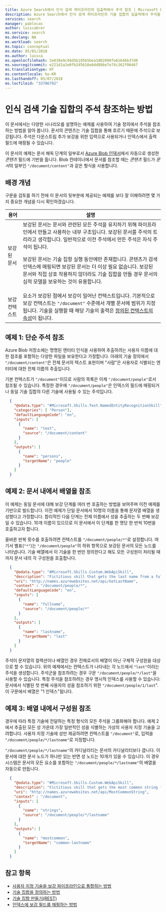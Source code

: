 ```yaml
---
title: Azure Search에서 인식 검색 파이프라인의 입출력에서 주석 참조 | Microsoft Docs
description: Azure Search에서 인식 검색 파이프라인의 기술 집합의 입출력에서 주석을 참조하는 방법 및 주석 구문을 설명합니다.
services: search
manager: pablocas
author: luiscabrer
ms.service: search
ms.devlang: NA
ms.workload: search
ms.topic: conceptual
ms.date: 05/01/2018
ms.author: luisca
ms.openlocfilehash: 2e838e9c94d5b19565bea3d02890fe6164bb37d0
ms.sourcegitcommit: e221d1a2e0fb245610a6dd886e7e74c362f06467
ms.translationtype: HT
ms.contentlocale: ko-KR
ms.lasthandoff: 05/07/2018
ms.locfileid: "33786792"
---
```

# <a name="how-to-reference-annotations-in-a-cognitive-search-skillset"></a>인식 검색 기술 집합의 주석 참조하는 방법

이 문서에서는 다양한 시나리오를 설명하는 예제를 사용하여 기술 정의에서 주석을 참조하는 방법을 알아 봅니다. 문서의 콘텐츠는 기술 집합을 통해 흐르기 때문에 주석으로 보강됩니다. 주석은 다운스트림 추가 보강을 위한 입력으로 사용되거나 인덱스에서 출력 필드에 매핑될 수 있습니다. 
 
이 문서의 예제는 문서 해독 단계의 일부로서 [Azure Blob 인덱서](search-howto-indexing-azure-blob-storage.md)에서 자동으로 생성한 *콘텐츠* 필드에 기반을 둡니다. Blob 컨테이너에서 문서를 참조할 때는 *콘텐츠* 필드가 *문서*의 일부인 `"/document/content"`과 같은 형식을 사용합니다. 

## <a name="background-concepts"></a>배경 개념

구문을 검토를 하기 전에 이 문서의 뒷부분에 제공되는 예제를 보다 잘 이해하려면 몇 가지 중요한 개념을 다시 확인하겠습니다.

| 용어 | 설명 |
|------|-------------|
| 보강된 문서 | 보강된 문서는 문서와 관련된 모든 주석을 유지하기 위해 파이프라인에서 만들고 사용하는 내부 구조입니다. 보강된 문서를 주석의 트리라고 생각합니다. 일반적으로 이전 주석에서 만든 주석은 자식 주석이 됩니다.<p/>보강된 문서는 기술 집항 실행 동안에만 존재합니다. 콘텐츠가 검색 인덱스에 매핑되면 보강된 문서는 더 이상 필요 없습니다. 보강된 문서와 직접 상호 작용하지 않더라도 기술 집합을 만들 경우 문서의 심적 모델을 보유하는 것이 유용합니다. |
| 보강 컨텍스트 | 요소가 보강된 점에서 보강이 일어난 컨텍스트입니다. 기본적으로 보강 컨텍스트는 `"/document"` 수준에서 개별 문서에 범위가 지정됩니다. 기술을 실행할 때 해당 기술의 출력은 [정의된 컨텍스트의 속성](#example-2)이 됩니다.|

<a name="example-1"></a>
## <a name="example-1-simple-annotation-reference"></a>예제 1: 단순 주석 참조

Azure Blob 저장소에는 명명된 엔터티 인식을 사용하여 추출하려는 사용자 이름에 대한 참조를 포함하는 다양한 파일을 보유한다고 가정합니다. 아래의 기술 정의에서 `"/document/content"`은 전체 문서의 텍스트 표현이며 "사람"은 사용자로 식별되는 엔터티에 대한 전체 이름의 추출입니다.

기본 컨텍스트가 `"/document"`이므로 사람의 목록은 이제 `"/document/people"`로서 참조될 수 있습니다. 특정한 경우에 `"/document/people"`은 인덱스의 필드에 매핑되거나 동일 기술 집합의 다른 기술에 사용될 수 있는 주석입니다.

```json
  {
    "@odata.type": "#Microsoft.Skills.Text.NamedEntityRecognitionSkill",
    "categories": [ "Person"],
    "defaultLanguageCode": "en",
    "inputs": [
      {
        "name": "text",
        "source": "/document/content"
      }
    ],
    "outputs": [
      {
        "name": "persons",
        "targetName": "people"
      }
    ]
  }
```

<a name="example-2"></a>

## <a name="example-2-reference-an-array-within-a-document"></a>예제 2: 문서 내에서 배열을 참조

이 예제는 동일 문서에 대해 보강 단계를 여러 번 호출하는 방법을 보여주며 이전 예제를 기반으로 빌드합니다. 이전 예제가 단일 문서에서 10명의 이름을 통해 문자열 배열을 생성했다고 가정합니다. 합리적인 다음 단계는 전체 이름에서 성을 추출하는 두 번째 보강일 수 있습니다. 10개 이름이 있으므로 이 문서에서 이 단계를 한 명당 한 번씩 10번을 호출하고자 합니다. 

올바른 반복 횟수를 호출하려면 컨텍스트를 `"/document/people/*"`로 설정합니다. 여기서 별표(`"*"`)는 `"/document/people"`의 하위 항목으로 보강된 문서의 모든 노드를 나타냅니다. 기술 배열에서 이 기술을 한 번만 정의한다고 해도 모든 구성원이 처리될 때까지 문서 내의 각 구성원을 호출합니다.

```json
  {
    "@odata.type": "#Microsoft.Skills.Custom.WebApiSkill",
    "description": "Fictitious skill that gets the last name from a full name",
    "uri": "http://names.azurewebsites.net/api/GetLastName",
    "context" : "/document/people/*",
    "defaultLanguageCode": "en",
    "inputs": [
      {
        "name": "fullname",
        "source": "/document/people/*"
      }
    ],
    "outputs": [
      {
        "name": "lastname",
        "targetName": "last"
      }
    ]
  }
```

주석이 문자열의 컬렉션이나 배열인 경우 전체로서의 배열이 아닌 구체적 구성원을 대상으로 할 수 있습니다. 위의 예제에서는 컨텍스트가 나타내는 각 노드에서 `"last"`이라는 주석을 생성합니다. 주석군을 참조하려는 경우 구문 `"/document/people/*/last"`을 사용할 수 있습니다. 특정 주석을 참조하려는 경우 명시적 인덱스를 사용할 수 있습니다: 문서에서 식별된 첫 번째 사용자의 성을 참조하기 위한 `"/document/people/1/last`". 이 구문에서 배열은 "1 인덱스"됩니다.

<a name="example-3"></a>

## <a name="example-3-reference-members-within-an-array"></a>예제 3: 배열 내에서 구성원 참조

경우에 따라 특정 기술에 전달하는 특정 형식의 모든 주석을 그룹화해야 합니다. 예제 2에서 추출된 모든 성 가운데 가장 일반적인 성을 식별하는 가상의 사용자 지정 기술을 고려합니다. 사용자 지정 기술에 성만 제공하려면 컨텍스트를 `"/document"`로, 입력을 `"/document/people/*/lastname"`로 지정합니다.

`"/document/people/*/lastname"`의 카디널리티는 문서의 카디널리티보다 큽니다. 이 문서에 대한 문서 노드가 하나만 있는 반면 성 노드는 10개가 있을 수 있습니다. 이 경우 시스템은 문서의 모든 요소를 포함하는 `"/document/people/*/lastname"`의 배열을 자동으로 만듭니다.

```json
  {
    "@odata.type": "#Microsoft.Skills.Custom.WebApiSkill",
    "description": "Fictitious skill that gets the most common string from an array of strings",
    "uri": "http://names.azurewebsites.net/api/MostCommonString",
    "context" : "/document",
    "inputs": [
      {
        "name": "strings",
        "source": "/document/people/*/lastname"
      }
    ],
    "outputs": [
      {
        "name": "mostcommon",
        "targetName": "common-lastname"
      }
    ]
  }
```



## <a name="see-also"></a>참고 항목
+ [사용자 지정 기술을 보강 파이프라인으로 통합하는 방법](cognitive-search-custom-skill-interface.md)
+ [기술 집합을 정의하는 방법](cognitive-search-defining-skillset.md)
+ [기술 집합 만들기(REST)](ref-create-skillset.md)
+ [인덱스에 보강 필드를 매핑하는 방법](cognitive-search-output-field-mapping.md)
